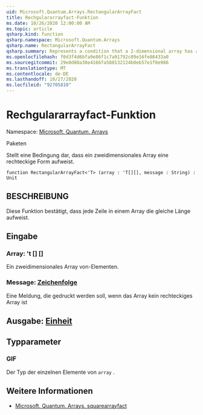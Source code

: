 ```yaml
---
uid: Microsoft.Quantum.Arrays.RectangularArrayFact
title: Rechgulararrayfact-Funktion
ms.date: 10/26/2020 12:00:00 AM
ms.topic: article
qsharp.kind: function
qsharp.namespace: Microsoft.Quantum.Arrays
qsharp.name: RectangularArrayFact
qsharp.summary: Represents a condition that a 2-dimensional array has a rectangular shape
ms.openlocfilehash: f0d3f4d6bfa9e86f1c7a91792c09e16fe86433a0
ms.sourcegitcommit: 29e0d88a30e4166fa580132124b0eb57e1f0e986
ms.translationtype: MT
ms.contentlocale: de-DE
ms.lasthandoff: 10/27/2020
ms.locfileid: "92705810"
---
```

# <a name="rectangulararrayfact-function"></a>Rechgulararrayfact-Funktion

Namespace: [Microsoft. Quantum. Arrays](xref:Microsoft.Quantum.Arrays)

Paketen [](https://nuget.org/packages/)


Stellt eine Bedingung dar, dass ein zweidimensionales Array eine rechteckige Form aufweist.

```qsharp
function RectangularArrayFact<'T> (array : 'T[][], message : String) : Unit
```


## <a name="description"></a>BESCHREIBUNG

Diese Funktion bestätigt, dass jede Zeile in einem Array die gleiche Länge aufweist.

## <a name="input"></a>Eingabe

### <a name="array--t"></a>Array: 't [] []

Ein zweidimensionales Array von-Elementen.


### <a name="message--string"></a>Message: [Zeichenfolge](xref:microsoft.quantum.lang-ref.string)

Eine Meldung, die gedruckt werden soll, wenn das Array kein rechteckiges Array ist



## <a name="output--unit"></a>Ausgabe: [Einheit](xref:microsoft.quantum.lang-ref.unit)



## <a name="type-parameters"></a>Typparameter

### <a name="t"></a>GIF

Der Typ der einzelnen Elemente von `array` .

## <a name="see-also"></a>Weitere Informationen

- [Microsoft. Quantum. Arrays. squarearrayfact](xref:Microsoft.Quantum.Arrays.SquareArrayFact)